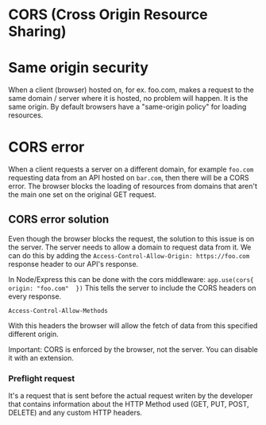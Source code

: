 # CORS (Cross Origin Resource Sharing)

# Same origin security

When a client (browser) hosted on, for ex. foo.com, makes a request to the same domain / server where it is hosted, no problem will happen. It is the same origin. By default browsers have a "same-origin policy" for loading resources.

# CORS error

When a client requests a server on a different domain, for example `foo.com` requesting data from an API hosted on `bar.com`, then there will be a CORS error. The browser blocks the loading of resources from domains that aren't the main one set on the original GET request.

## CORS error solution
Even though the browser blocks the request, the solution to this issue is on the server. The server needs to allow a domain to request data from it.
We can do this by adding the `Access-Control-Allow-Origin: https://foo.com` response header to our API's response.

In Node/Express this can be done with the cors middleware:
`app.use(cors{ origin: "foo.com"  })` This tells the server to include the CORS headers on every response.

`Access-Control-Allow-Methods`

With this headers the browser will allow the fetch of data from this specified different origin.

Important: CORS is enforced by the browser, not the server. You can disable it with an extension.

### Preflight request
It's a request that is sent before the actual request writen by the developer that contains information about the HTTP Method used (GET, PUT, POST, DELETE) and any custom HTTP headers.